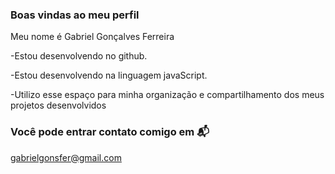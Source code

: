 ### Boas vindas ao meu perfil

Meu nome é Gabriel Gonçalves Ferreira

-Estou desenvolvendo no github.

-Estou desenvolvendo na linguagem javaScript.

-Utilizo esse espaço para minha organização e compartilhamento dos meus projetos desenvolvidos

### Você pode entrar contato comigo em 📬 

gabrielgonsfer@gmail.com

